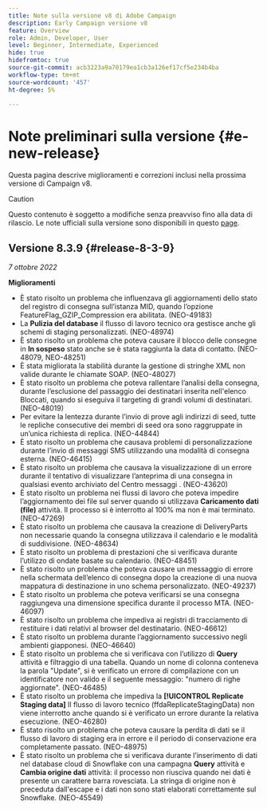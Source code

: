 ```yaml
---
title: Note sulla versione v8 di Adobe Campaign
description: Early Campaign versione v8
feature: Overview
role: Admin, Developer, User
level: Beginner, Intermediate, Experienced
hide: true
hidefromtoc: true
source-git-commit: acb3223a9a70179ea1cb3a126ef17cf5e234b4ba
workflow-type: tm+mt
source-wordcount: '457'
ht-degree: 5%

---
```


# Note preliminari sulla versione {#e-new-release}

Questa pagina descrive miglioramenti e correzioni inclusi nella prossima versione di Campaign v8.

>[!CAUTION]
>
> Questo contenuto è soggetto a modifiche senza preavviso fino alla data di rilascio. Le note ufficiali sulla versione sono disponibili in questo [page](../start/release-notes.md).

## Versione 8.3.9 {#release-8-3-9}

_7 ottobre 2022_

**Miglioramenti**

* È stato risolto un problema che influenzava gli aggiornamenti dello stato del registro di consegna sull’istanza MID, quando l’opzione FeatureFlag_GZIP_Compression era abilitata. (NEO-49183)
* La **Pulizia del database** il flusso di lavoro tecnico ora gestisce anche gli schemi di staging personalizzati. (NEO-48974)
* È stato risolto un problema che poteva causare il blocco delle consegne in **In sospeso** stato anche se è stata raggiunta la data di contatto. (NEO-48079, NEO-48251)
* È stata migliorata la stabilità durante la gestione di stringhe XML non valide durante le chiamate SOAP. (NEO-48027)
* È stato risolto un problema che poteva rallentare l’analisi della consegna, durante l’esclusione del passaggio dei destinatari inserita nell&#39;elenco Bloccati, quando si eseguiva il targeting di grandi volumi di destinatari. (NEO-48019)
* Per evitare la lentezza durante l’invio di prove agli indirizzi di seed, tutte le repliche consecutive dei membri di seed ora sono raggruppate in un’unica richiesta di replica. (NEO-44844)
* È stato risolto un problema che causava problemi di personalizzazione durante l’invio di messaggi SMS utilizzando una modalità di consegna esterna. (NEO-46415)
* È stato risolto un problema che causava la visualizzazione di un errore durante il tentativo di visualizzare l’anteprima di una consegna in qualsiasi evento archiviato del Centro messaggi . (NEO-43620)
* È stato risolto un problema nei flussi di lavoro che poteva impedire l’aggiornamento dei file sul server quando si utilizzava **Caricamento dati (file)** attività. Il processo si è interrotto al 100% ma non è mai terminato. (NEO-47269)
* È stato risolto un problema che causava la creazione di DeliveryParts non necessarie quando la consegna utilizzava il calendario e le modalità di suddivisione. (NEO-48634)
* È stato risolto un problema di prestazioni che si verificava durante l’utilizzo di ondate basate su calendario. (NEO-48451)
* È stato risolto un problema che poteva causare un messaggio di errore nella schermata dell’elenco di consegna dopo la creazione di una nuova mappatura di destinazione in uno schema personalizzato. (NEO-49237)
* È stato risolto un problema che poteva verificarsi se una consegna raggiungeva una dimensione specifica durante il processo MTA. (NEO-46097)
* È stato risolto un problema che impediva ai registri di tracciamento di restituire i dati relativi al browser del destinatario. (NEO-46612)
* È stato risolto un problema durante l’aggiornamento successivo negli ambienti giapponesi. (NEO-46640)
* È stato risolto un problema che si verificava con l’utilizzo di **Query** attività e filtraggio di una tabella. Quando un nome di colonna conteneva la parola &quot;Update&quot;, si è verificato un errore di compilazione con un identificatore non valido e il seguente messaggio: &quot;numero di righe aggiornate&quot;. (NEO-46485)
* È stato risolto un problema che impediva la **[!UICONTROL Replicate Staging data]** Il flusso di lavoro tecnico (ffdaReplicateStagingData) non viene interrotto anche quando si è verificato un errore durante la relativa esecuzione. (NEO-46280)
* È stato risolto un problema che poteva causare la perdita di dati se il flusso di lavoro di staging era in errore e il periodo di conservazione era completamente passato. (NEO-48975)
* È stato risolto un problema che si verificava durante l’inserimento di dati nel database cloud di Snowflake con una campagna **Query** attività e **Cambia origine dati** attività: il processo non riusciva quando nei dati è presente un carattere barra rovesciata. La stringa di origine non è preceduta dall&#39;escape e i dati non sono stati elaborati correttamente sul Snowflake. (NEO-45549)
